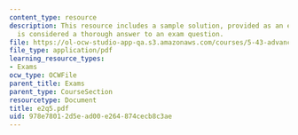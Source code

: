 ```yaml
---
content_type: resource
description: This resource includes a sample solution, provided as an example of what
  is considered a thorough answer to an exam question.
file: https://ol-ocw-studio-app-qa.s3.amazonaws.com/courses/5-43-advanced-organic-chemistry-spring-2007/978e78012d5ead00e264874cecb8c3ae_e2q5.pdf
file_type: application/pdf
learning_resource_types:
- Exams
ocw_type: OCWFile
parent_title: Exams
parent_type: CourseSection
resourcetype: Document
title: e2q5.pdf
uid: 978e7801-2d5e-ad00-e264-874cecb8c3ae
---
```

